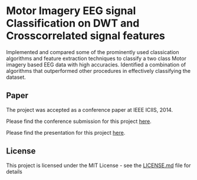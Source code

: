 # Motor Imagery EEG signal Classification on DWT and Crosscorrelated signal features
Implemented and compared some of the prominently used classication algorithms and feature extraction techniques to classify a two class Motor imagery based EEG data with high accuracies. Identified a combination of algorithms that outperformed other procedures in effectively classifying the dataset.

## Paper 
The project was accepted as a conference paper at IEEE ICIIS, 2014.

Please find the conference submission for this project [here](https://github.com/lokhande-vishnu/IITK_Motor_EEG/blob/master/ConferenceSubmission.pdf).

Please find the presentation for this project [here](https://github.com/lokhande-vishnu/IITK_Motor_EEG/blob/master/PowerPointPresentation.pdf).

## License
This project is licensed under the MIT License - see the [LICENSE.md](LICENSE.md) file for details
